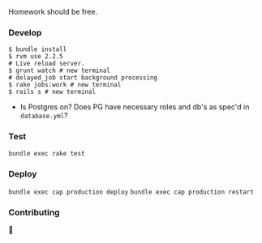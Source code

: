 Homework should be free.

### Develop
```shell
$ bundle install
$ rvm use 2.2.5
# Live reload server.
$ grunt watch # new terminal
# delayed_job start background processing
$ rake jobs:work # new terminal
$ rails s # new terminal
```
- Is Postgres on? Does PG have necessary roles and db's as spec'd in `database.yml`?


### Test
`bundle exec rake test`

### Deploy
`bundle exec cap production deploy`
`bundle exec cap production restart`

### Contributing
:clap: 



